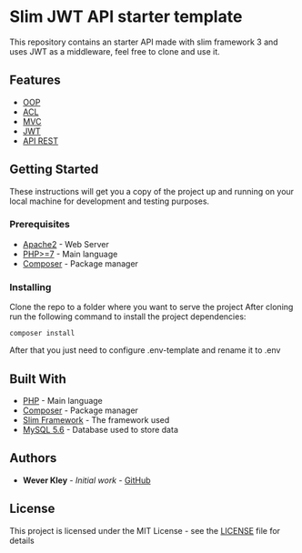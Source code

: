 # Slim JWT API starter template

This repository contains an starter API made with slim framework 3 and uses JWT as a middleware, feel free to clone and use it.

## Features
* [OOP](https://en.wikipedia.org/wiki/Object-oriented_programming)
* [ACL](https://en.wikipedia.org/wiki/Access_control_list)
* [MVC](https://en.wikipedia.org/wiki/Model%E2%80%93view%E2%80%93controller)
* [JWT](https://en.wikipedia.org/wiki/JSON_Web_Token)
* [API REST](https://pt.wikipedia.org/wiki/REST)

## Getting Started

These instructions will get you a copy of the project up and running on your local machine for development and testing purposes.

### Prerequisites

* [Apache2](http://php.net/) - Web Server
* [PHP>=7](http://php.net/) - Main language
* [Composer](https://getcomposer.org/) - Package manager


### Installing

Clone the repo to a folder where you want to serve the project
After cloning run the following command to install the project dependencies:
```
composer install
```
After that you just need to configure .env-template and rename it to .env

## Built With

* [PHP](http://php.net/) - Main language
* [Composer](https://getcomposer.org/) - Package manager
* [Slim Framework](https://www.slimframework.com/) - The framework used
* [MySQL 5.6](https://www.mysql.com/) - Database used to store data


## Authors

* **Wever Kley** - *Initial work* - [GitHub](https://github.com/weverkly)

## License

This project is licensed under the MIT License - see the [LICENSE](LICENSE) file for details
